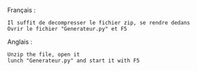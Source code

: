Français :

    Il suffit de decompresser le fichier zip, se rendre dedans
    Ovrir le fichier "Generateur.py" et F5

Anglais :

    Unzip the file, open it
    lunch "Generateur.py" and start it with F5

